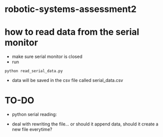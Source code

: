 # robotic-systems-assessment2


# how to read data from the serial monitor
* make sure serial monitor is closed
* run
```
python read_serial_data.py
```
* data will be saved in the csv file called serial_data.csv


# TO-DO
* python serial reading:
- deal with rewriting the file... or should it append data, should it create a new file everytime?
